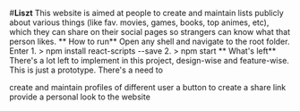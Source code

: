 #**Liszt**
This website is aimed at people to create and maintain lists publicly about various things (like fav. movies, games, books, top animes, etc), which they can share on their social pages so strangers can know what that person likes.
**
How to run**
Open any shell and navigate to the root folder. Enter 1. > npm install react-scripts --save 2. > npm start 
**
What's left**
There's a lot left to implement in this project, design-wise and feature-wise. This is just a prototype. There's a need to

create and maintain profiles of different user
a button to create a share link
provide a personal look to the website
